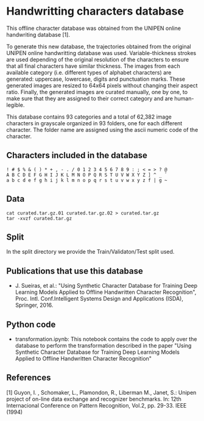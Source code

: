 # Handwritting characters database

This offline character database was obtained from the UNIPEN online handwriting database [1]. 

To generate this new database, the trajectories obtained from the original UNIPEN online handwritting database was used. Variable-thickness strokes are used depending of the original resolution of the characters to ensure that all final characters have similar thickness. The images from each available category (i.e. different types of alphabet characters) are generated: uppercase, lowercase, digits and punctuation marks. These generated images are resized to 64x64 pixels without changing their aspect ratio. Finally, the generated images are curated manually, one by one, to make sure that they are assigned to their correct category and are human-legible.

This database contains 93 categories and a total of 62,382 image characters in grayscale organized in 93 folders, one for each different character. The folder name are assigned using the ascii numeric code of the character. 


## Characters included in the database
```
! # $ % & ( ) * + , - . / 0 1 2 3 4 5 6 7 8 9 : ; < = > ? @
A B C D E F G H I J K L M N O P Q R S T U V W X Y Z ] ^ _ `
a b c d e f g h i j k l m n o p q r s t u v w x y z f | g ~
```

## Data

```
cat curated.tar.gz.01 curated.tar.gz.02 > curated.tar.gz
tar -xvzf curated.tar.gz
```

## Split
In the split directory we provide the Train/Validaton/Test split used.


## Publications that use this database

* J. Sueiras, et al.: "Using Synthetic Character Database for Training Deep Learning Models Applied to Offline Handwritten Character Recognition", Proc. Intl. Conf.Intelligent Systems Design and Applications (ISDA), Springer, 2016.


## Python code

- transformation.ipynb: This notebook contains the code to apply over the database to perform the transformation described in the paper  "Using Synthetic Character Database for Training Deep Learning Models Applied to Offline Handwritten Character Recognition"


## References

[1] Guyon, I. , Schomaker, L., Plamondon, R., Liberman M., Janet, S.: Unipen project of on-line data exchange and recognizer benchmarks. In: 12th Internacional Conference on Pattern Recognition, Vol.2, pp. 29-33. IEEE (1994)

